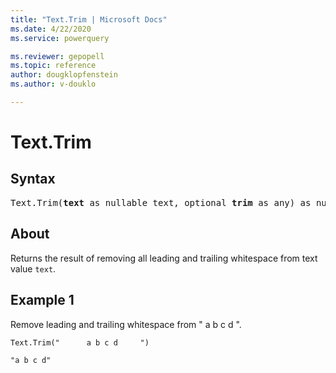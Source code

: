 ```yaml
---
title: "Text.Trim | Microsoft Docs"
ms.date: 4/22/2020
ms.service: powerquery

ms.reviewer: gepopell
ms.topic: reference
author: dougklopfenstein
ms.author: v-douklo

---
```

# Text.Trim

## Syntax

<pre>
Text.Trim(<b>text</b> as nullable text, optional <b>trim</b> as any) as nullable text
</pre>
  
## About  
Returns the result of removing all leading and trailing whitespace from text value `text`.

## Example 1
Remove leading and trailing whitespace from " a b c d ".

```powerquery-m
Text.Trim("      a b c d     ")
```

`"a b c d"`

